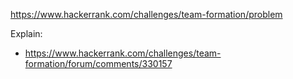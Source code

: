 https://www.hackerrank.com/challenges/team-formation/problem

Explain:

- https://www.hackerrank.com/challenges/team-formation/forum/comments/330157
